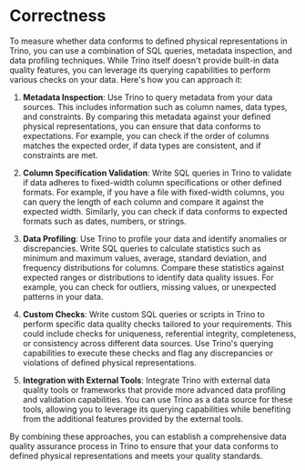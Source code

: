 # Correctness
To measure whether data conforms to defined physical representations in Trino, you can use a combination of SQL queries, metadata inspection, and data profiling techniques. While Trino itself doesn't provide built-in data quality features, you can leverage its querying capabilities to perform various checks on your data. Here's how you can approach it:

1. **Metadata Inspection**: Use Trino to query metadata from your data sources. This includes information such as column names, data types, and constraints. By comparing this metadata against your defined physical representations, you can ensure that data conforms to expectations. For example, you can check if the order of columns matches the expected order, if data types are consistent, and if constraints are met.

2. **Column Specification Validation**: Write SQL queries in Trino to validate if data adheres to fixed-width column specifications or other defined formats. For example, if you have a file with fixed-width columns, you can query the length of each column and compare it against the expected width. Similarly, you can check if data conforms to expected formats such as dates, numbers, or strings.

3. **Data Profiling**: Use Trino to profile your data and identify anomalies or discrepancies. Write SQL queries to calculate statistics such as minimum and maximum values, average, standard deviation, and frequency distributions for columns. Compare these statistics against expected ranges or distributions to identify data quality issues. For example, you can check for outliers, missing values, or unexpected patterns in your data.

4. **Custom Checks**: Write custom SQL queries or scripts in Trino to perform specific data quality checks tailored to your requirements. This could include checks for uniqueness, referential integrity, completeness, or consistency across different data sources. Use Trino's querying capabilities to execute these checks and flag any discrepancies or violations of defined physical representations.

5. **Integration with External Tools**: Integrate Trino with external data quality tools or frameworks that provide more advanced data profiling and validation capabilities. You can use Trino as a data source for these tools, allowing you to leverage its querying capabilities while benefiting from the additional features provided by the external tools.

By combining these approaches, you can establish a comprehensive data quality assurance process in Trino to ensure that your data conforms to defined physical representations and meets your quality standards.
